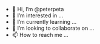 - 👋 Hi, I’m @peterpeta
- 👀 I’m interested in ...
- 🌱 I’m currently learning ...
- 💞️ I’m looking to collaborate on ...
- 📫 How to reach me ...

<!---
peterpeta/peterpeta is a ✨ special ✨ repository because its `README.md` (this file) appears on your GitHub profile.
You can click the Preview link to take a look at your changes.
--->
